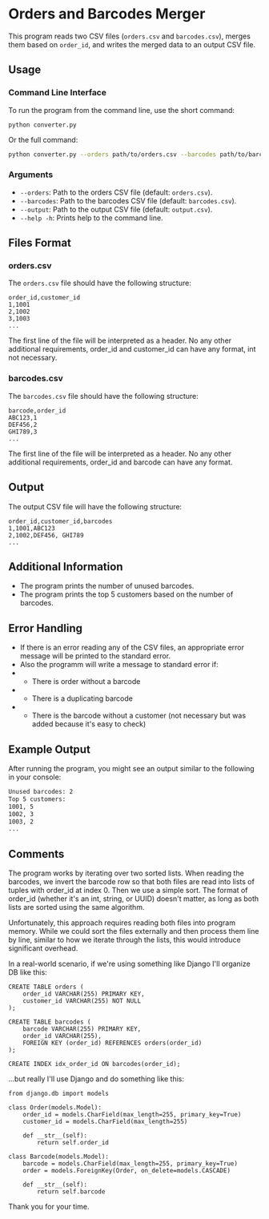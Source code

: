 # Orders and Barcodes Merger

This program reads two CSV files (`orders.csv` and `barcodes.csv`), merges them based on `order_id`, and writes the merged data to an output CSV file. 

## Usage

### Command Line Interface

To run the program from the command line, use the short command:

```
python converter.py
```

Or the full command:

```sh
python converter.py --orders path/to/orders.csv --barcodes path/to/barcodes.csv --output path/to/output.csv
```

### Arguments

- `--orders`: Path to the orders CSV file (default: `orders.csv`).
- `--barcodes`: Path to the barcodes CSV file (default: `barcodes.csv`).
- `--output`: Path to the output CSV file (default: `output.csv`).
- `--help -h`: Prints help to the command line.

## Files Format

### orders.csv

The `orders.csv` file should have the following structure:

```csv
order_id,customer_id
1,1001
2,1002
3,1003
...
```

The first line of the file will be interpreted as a header.
No any other additional requirements, order_id and customer_id can have any format, int not necessary.

### barcodes.csv

The `barcodes.csv` file should have the following structure:

```csv
barcode,order_id
ABC123,1
DEF456,2
GHI789,3
...
```

The first line of the file will be interpreted as a header.
No any other additional requirements, order_id and barcode can have any format.

## Output

The output CSV file will have the following structure:

```csv
order_id,customer_id,barcodes
1,1001,ABC123
2,1002,DEF456, GHI789
...
```

## Additional Information

- The program prints the number of unused barcodes.
- The program prints the top 5 customers based on the number of barcodes.

## Error Handling

- If there is an error reading any of the CSV files, an appropriate error message will be printed to the standard error.
- Also the programm will write a message to standard error if:
- - There is order without a barcode
- - There is a duplicating barcode
- - There is the barcode without a customer (not necessary but was added because it's easy to check)


## Example Output

After running the program, you might see an output similar to the following in your console:

```sh
Unused barcodes: 2
Top 5 customers:
1001, 5
1002, 3
1003, 2
...
```

## Comments

The program works by iterating over two sorted lists. When reading the barcodes, we invert the barcode row so that both files are read into lists of tuples with order_id at index 0. Then we use a simple sort. The format of order_id (whether it's an int, string, or UUID) doesn't matter, as long as both lists are sorted using the same algorithm.

Unfortunately, this approach requires reading both files into program memory. While we could sort the files externally and then process them line by line, similar to how we iterate through the lists, this would introduce significant overhead.

In a real-world scenario, if we're using something like Django I'll organize DB like this:

```
CREATE TABLE orders (
    order_id VARCHAR(255) PRIMARY KEY,
    customer_id VARCHAR(255) NOT NULL
);

CREATE TABLE barcodes (
    barcode VARCHAR(255) PRIMARY KEY,
    order_id VARCHAR(255),
    FOREIGN KEY (order_id) REFERENCES orders(order_id)
);

CREATE INDEX idx_order_id ON barcodes(order_id);
```

...but really I'll use Django and do something like this:

```
from django.db import models

class Order(models.Model):
    order_id = models.CharField(max_length=255, primary_key=True)
    customer_id = models.CharField(max_length=255)

    def __str__(self):
        return self.order_id

class Barcode(models.Model):
    barcode = models.CharField(max_length=255, primary_key=True)
    order = models.ForeignKey(Order, on_delete=models.CASCADE)

    def __str__(self):
        return self.barcode
```

Thank you for your time.